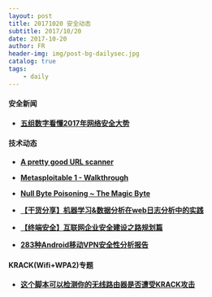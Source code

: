 ```yaml
---
layout: post
title: 20171020 安全动态
subtitle: 2017/10/20
date: 2017-10-20
author: FR
header-img: img/post-bg-dailysec.jpg
catalog: true
tags:
    - daily
---
```

#### 安全新闻
- **[五组数字看懂2017年网络安全大势](https://www.csoonline.com/article/3153707/security/top-5-cybersecurity-facts-figures-and-statistics-for-2017.html)**

#### 技术动态
- **[A pretty good URL scanner](https://urlscan.io/)**

- **[Metasploitable 1 - Walkthrough](https://0x00sec.org/t/metasploitable-1-walkthrough/3964)**

- **[Null Byte Poisoning ~ The Magic Byte](https://0x00sec.org/t/null-byte-poisoning-the-magic-byte/3874)**

- **[【干货分享】机器学习&数据分析在web日志分析中的实践](http://blog.nsfocus.net/ml-data-web-logs-analysis/)**

- **[【终端安全】互联网企业安全建设之路规划篇](https://xianzhi.aliyun.com/forum/read/2233.html)**

- **[283种Android移动VPN安全性分析报告](https://research.csiro.au/ng/wp-content/uploads/sites/106/2016/08/paper-1.pdf)**

#### KRACK(Wifi+WPA2)专题
- **[这个脚本可以检测你的无线路由器是否遭受KRACK攻击 ](https://github.com/vanhoefm/krackattacks-test-ap-ft)**
